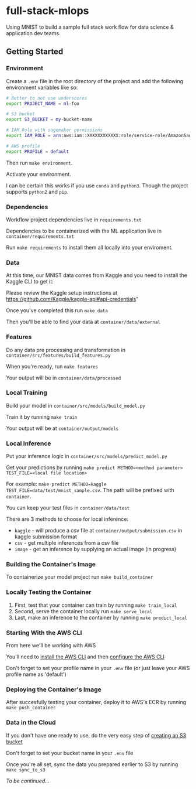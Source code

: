 # full-stack-mlops
Using MNIST to build a sample full stack work flow for data science &amp; application dev teams.

## Getting Started

### Environment

Create a `.env` file in the root directory of the project and add the following environment variables like so:

``` bash
# Better to not use underscores
export PROJECT_NAME = ml-foo

# S3 bucket
export S3_BUCKET = my-bucket-name

# IAM Role with sagemaker permissions
export IAM_ROLE = arn:aws:iam::XXXXXXXXXXXX:role/service-role/AmazonSageMaker-ExecutionRole-XXXXXXXXXXXXXXX

# AWS profile
export PROFILE = default
```

Then run `make environment`.

Activate your environment.

I can be certain this works if you use `conda` and `python3`.  Though the project supports `python2` and `pip`.


### Dependencies

Workflow project dependencies live in `requirements.txt`

Dependencies to be containerized with the ML application live in `container/requirements.txt`

Run `make requirements` to install them all locally into your enviroment.


### Data

At this time, our MNIST data comes from Kaggle and you need to install the Kaggle CLI to get it:

Please review the Kaggle setup instructions at https://github.com/Kaggle/kaggle-api#api-credentials"

Once you've completed this run `make data`

Then you'll be able to find your data at `container/data/external`


### Features

Do any data pre processing and transformation in `container/src/features/build_features.py`

When you're ready, run `make features`

Your output will be in `container/data/processed`


### Local Training

Build your model in `container/src/models/build_model.py`

Train it by running `make train`

Your output will be at `container/output/models`


### Local Inference

Put your inference logic in `container/src/models/predict_model.py`

Get your predictions by running `make predict METHOD=<method parameter> TEST_FILE=<local file location>`

For example: `make predict METHOD=kaggle TEST_FILE=data/test/mnist_sample.csv`. The path will be prefixed with `container`.

You can keep your test files in `container/data/test`

There are 3 methods to choose for local inference:
- `kaggle` - will produce a csv file at `container/output/submission.csv` in kaggle submission format
- `csv` - get multiple inferences from a csv file
- `image` - get an inference by supplying an actual image (in progress)


### Building the Container's Image

To containerize your model project run `make build_container`


### Locally Testing the Container

1. First, test that your container can train by running `make train_local`
2. Second, serve the container locally run `make serve_local`
3. Last, make an inference to the container by running `make predict_local`


### Starting With the AWS CLI

From here we'll be working with AWS

You'll need to [install the AWS CLI](https://docs.aws.amazon.com/cli/latest/userguide/cli-chap-install.html) and then [configure the AWS CLI](https://docs.aws.amazon.com/cli/latest/userguide/cli-chap-configure.html#cli-quick-configuration)

Don't forget to set your profile name in your `.env` file (or just leave your AWS profile name as 'default')


### Deploying the Container's Image

After succesfully testing your container, deploy it to AWS's ECR by running `make push_container`


### Data in the Cloud

If you don't have one ready to use, do the very easy step of [creating an S3 bucket](https://docs.aws.amazon.com/AmazonS3/latest/gsg/CreatingABucket.html)

Don't forget to set your bucket name in your `.env` file

Once you're all set, sync the data you prepared earlier to S3 by running `make sync_to_s3`

*To be continued...*
